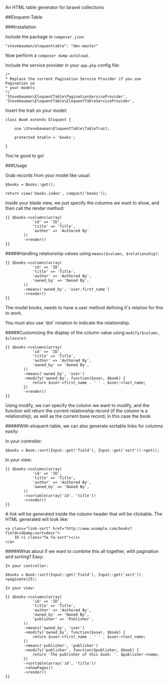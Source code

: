 An HTML table generator for laravel collections

##Eloquent-Table

###Installation

Include the package in `composer.json`:

    "stevebauman/eloquenttable": "dev-master"

Now perform a `composer dump-autoload`.

Include the service provider in your `app.php` config file:
    
    /* 
    * Replace the current Pagination Service Provider if you use Pagination on
    * your models
    */
    'Stevebauman\EloquentTable\PaginationServiceProvider',
    'Stevebauman\EloquentTable\EloquentTableServiceProvider',

Insert the trait on your model:
    
    class Book extends Eloquent {

        use \Stevebauman\EloquentTable\TableTrait;

        protected $table = 'books';

    }

You're good to go!

###Usage
    
Grab records from your model like usual:

    $books = Books::get();

    return view('books.index', compact('books'));

Inside your blade view, we just specify the columns we want to show, and then call the render method:

    {{ $books->columns(array(
                'id' => 'ID',
                'title' => 'Title',
                'author' => 'Authored By'
            ))
            ->render() 
    }}

#####Handling relationship values using `means($column, $relationship)`:

    {{ $books->columns(array(
                'id' => 'ID',
                'title' => 'Title',
                'author' => 'Authored By',
                'owned_by' => 'Owned By',
            ))
            ->means('owned_by', 'user.first_name')
            ->render()
    }}

The model books, needs to have a user method defining it's relation for this to work.

You must also use 'dot' notation to indicate the relationship.

#####Customizing the display of the column value using `modify($column, $closure)`:

    {{ $books->columns(array(
                'id' => 'ID',
                'title' => 'Title',
                'author' => 'Authored By',
                'owned_by' => 'Owned By',
            ))
            ->means('owned_by', 'user')
            ->modify('owned_by', function($user, $book) {
                return $user->first_name . ' ' . $user->last_name;
            })
            ->render() 
    }}

Using modify, we can specify the column we want to modify, and the function will return the current relationship record (if the column is a relationship),
as well as the current base record, in this case the book.

#####With eloquent-table, we can also generate sortable links for columns easily:

In your controller:

    $books = Book::sort(Input::get('field'), Input::get('sort'))->get();


In your view:

    {{ $books->columns(array(
                'id' => 'ID',
                'title' => 'Title',
                'author' => 'Authored By',
                'owned_by' => 'Owned By',
            ))
            ->sortable(array('id', 'title'))
            ->render()
    }}

A link will be generated inside the column header that will be clickable. The HTML generated will look like:

    <a class="link-sort" href="http://www.example.com/books?field=id&amp;sort=desc">
        ID <i class="fa fa-sort"></i>
    </a>

#####What about if we want to combine this all together, with pagination and sorting? Easy:

    In your controller:

    $books = Book::sort(Input::get('field'), Input::get('sort'))->paginate(25);

    In your view:

    {{ $books->columns(array(
                'id' => 'ID',
                'title' => 'Title',
                'author' => 'Authored By',
                'owned_by' => 'Owned By',
                'publisher' => 'Publisher',
            ))
            ->means('owned_by', 'user')
            ->modify('owned_by', function($user, $book) {
                return $user->first_name . ' ' . $user->last_name;
            })
            ->means('publisher', 'publisher')
            ->modify('publisher', function($publisher, $book) {
                return 'The publisher of this book: '. $publisher->name;
            })
            ->sortable(array('id', 'title'))
            ->showPages()
            ->render()
    }}